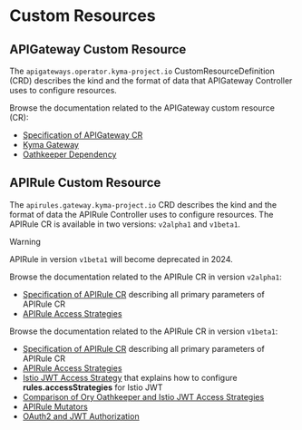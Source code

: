 # Custom Resources <!-- {docsify-ignore-all} -->

## APIGateway Custom Resource

The `apigateways.operator.kyma-project.io` CustomResourceDefinition (CRD) describes the kind and the format of data that APIGateway Controller uses to configure resources.

Browse the documentation related to the APIGateway custom resource (CR):
- [Specification of APIGateway CR](./apigateway/04-00-apigateway-custom-resource.md)
- [Kyma Gateway](./apigateway/04-10-kyma-gateway.md)
- [Oathkeeper Dependency](./apigateway/04-20-oathkeeper.md)

## APIRule Custom Resource

The `apirules.gateway.kyma-project.io` CRD describes the kind and the format of data the APIRule Controller uses to configure resources. The APIRule CR is available in two versions: `v2alpha1` and `v1beta1`.

> [!WARNING]
> APIRule in version `v1beta1` will become deprecated in 2024.

Browse the documentation related to the APIRule CR in version `v2alpha1`:
- [Specification of APIRule CR](./apirule/v2alpha1/04-10-apirule-custom-resource.md) describing all primary parameters of APIRule CR
- [APIRule Access Strategies](./apirule/v2alpha1/04-15-api-rule-access-strategies.md)

Browse the documentation related to the APIRule CR in version `v1beta1`:
- [Specification of APIRule CR](./apirule/04-10-apirule-custom-resource.md) describing all primary parameters of APIRule CR
- [APIRule Access Strategies](./apirule/04-15-api-rule-access-strategies.md)
- [Istio JWT Access Strategy](./apirule/04-20-apirule-istio-jwt-access-strategy.md) that explains how to configure **rules.accessStrategies** for Istio JWT
- [Comparison of Ory Oathkeeper and Istio JWT Access Strategies](./apirule/04-30-apirule-jwt-ory-and-istio-comparison.md)
- [APIRule Mutators](./apirule/04-40-apirule-mutators.md)
- [OAuth2 and JWT Authorization](./apirule/04-50-apirule-authorizations.md)
